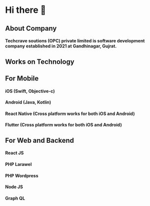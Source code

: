 # Hi there 👋

## About Company

#### Techcrave soutions (OPC) private limited is software development company established in 2021 at Gandhinagar, Gujrat.

## Works on Technology

## For Mobile

#### iOS (Swift, Objective-c)
#### Android (Java, Kotlin)
#### React Native (Cross platform works for both iOS and Android)
#### Flutter (Cross platform works for both iOS and Android)

## For Web and Backend

#### React JS
#### PHP Larawel
#### PHP Wordpress
#### Node JS
#### Graph QL

<!--

**Here are some ideas to get you started:**

🙋‍♀️ A short introduction - what is your organization all about?
🌈 Contribution guidelines - how can the community get involved?
👩‍💻 Useful resources - where can the community find your docs? Is there anything else the community should know?
🍿 Fun facts - what does your team eat for breakfast?
🧙 Remember, you can do mighty things with the power of [Markdown](https://docs.github.com/github/writing-on-github/getting-started-with-writing-and-formatting-on-github/basic-writing-and-formatting-syntax)
-->
